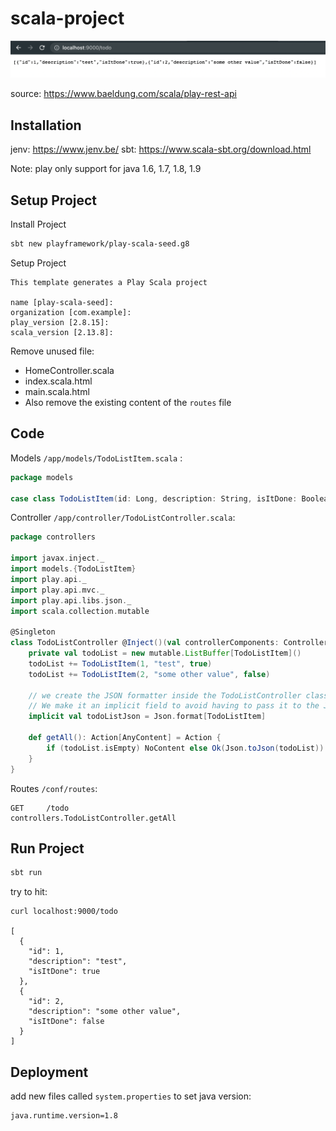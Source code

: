 # scala-project

![image](/assets/banner.png)

source: https://www.baeldung.com/scala/play-rest-api

## Installation
jenv: https://www.jenv.be/
sbt: https://www.scala-sbt.org/download.html

Note: play only support for java 1.6, 1.7, 1.8, 1.9

## Setup Project
Install Project
```sh
sbt new playframework/play-scala-seed.g8
```

Setup Project
```
This template generates a Play Scala project 

name [play-scala-seed]:
organization [com.example]: 
play_version [2.8.15]: 
scala_version [2.13.8]: 
```

Remove unused file:
- HomeController.scala
- index.scala.html 
- main.scala.html 
- Also remove the existing content of the `routes` file

## Code

Models `/app/models/TodoListItem.scala` :
```scala
package models

case class TodoListItem(id: Long, description: String, isItDone: Boolean)
```

Controller `/app/controller/TodoListController.scala`:
```scala
package controllers

import javax.inject._
import models.{TodoListItem}
import play.api._
import play.api.mvc._
import play.api.libs.json._
import scala.collection.mutable

@Singleton
class TodoListController @Inject()(val controllerComponents: ControllerComponents) extends BaseController {
    private val todoList = new mutable.ListBuffer[TodoListItem]()
    todoList += TodoListItem(1, "test", true)
    todoList += TodoListItem(2, "some other value", false)
    
    // we create the JSON formatter inside the TodoListController class
    // We make it an implicit field to avoid having to pass it to the Json.toJson function all the time.
    implicit val todoListJson = Json.format[TodoListItem]

    def getAll(): Action[AnyContent] = Action {
        if (todoList.isEmpty) NoContent else Ok(Json.toJson(todoList))
    }
}
```

Routes `/conf/routes`:
```
GET     /todo                       controllers.TodoListController.getAll
```

## Run Project
```sh
sbt run
```

try to hit:
```
curl localhost:9000/todo

[
  {
    "id": 1,
    "description": "test",
    "isItDone": true
  },
  {
    "id": 2,
    "description": "some other value",
    "isItDone": false
  }
]
```

## Deployment

add new files called `system.properties` to set java version:
```
java.runtime.version=1.8
```